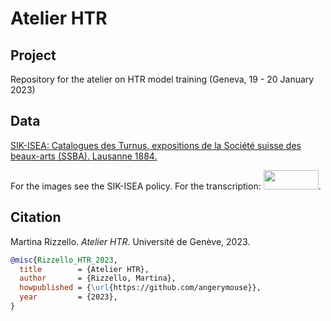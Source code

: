 # Atelier HTR

## Project

 Repository for the atelier on HTR model training (Geneva, 19 - 20 January 2023)
 
## Data
 [SIK-ISEA: Catalogues des Turnus, expositions de la Société suisse des beaux-arts (SSBA). Lausanne 1884.](https://www.sik-isea.ch/Portals/0/Content/Bibliothek/Digitale%20Best%C3%A4nde/1884_Lausanne.pdf)
  
 For the images see the SIK-ISEA policy. For the transcription: <a rel="license" href="https://creativecommons.org/licenses/by/4.0/"><img src="https://mirrors.creativecommons.org/presskit/buttons/88x31/png/by.png" width="88" height="31"></a>.
 
## Citation
 Martina Rizzello. _Atelier_ _HTR_. Université de Genève, 2023.

```bibtex
@misc{Rizzello_HTR_2023,
  title        = {Atelier HTR},
  author       = {Rizzello, Martina},
  howpublished = {\url{https://github.com/angerymouse}},
  year         = {2023},
}